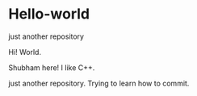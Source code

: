 # Hello-world
just another repository

Hi! World.

Shubham here!
I like C++.

just another repository.
Trying to learn how to commit.
